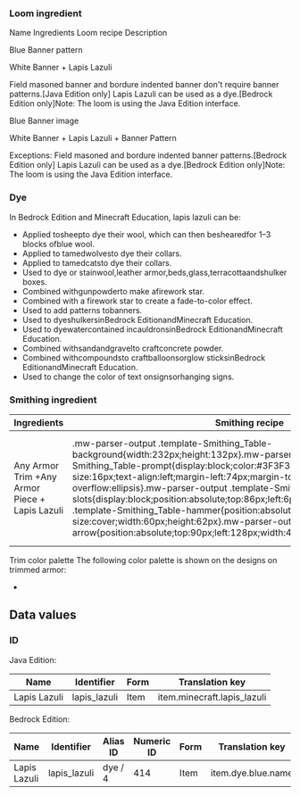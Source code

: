 ### Loom ingredient



Name
Ingredients
Loom recipe
Description


Blue Banner pattern

White Banner + Lapis Lazuli



Field masoned banner and bordure indented banner don't require banner patterns.‌[Java Edition  only]
Lapis Lazuli can be used as a dye.‌[Bedrock Edition  only]Note: The loom is using the Java Edition interface.



Blue Banner image

White Banner + Lapis Lazuli + Banner Pattern



Exceptions:
Field masoned and bordure indented banner patterns.‌[Bedrock Edition  only]
Lapis Lazuli can be used as a dye.‌[Bedrock Edition  only]Note: The loom is using the Java Edition interface.



### Dye
In Bedrock Edition and Minecraft Education, lapis lazuli can be:

- Applied tosheepto dye their wool, which can then beshearedfor 1–3 blocks ofblue wool.
- Applied to tamedwolvesto dye their collars.
- Applied to tamedcatsto dye their collars.
- Used to dye or stainwool,leather armor,beds,glass,terracottaandshulker boxes.
- Combined withgunpowderto make afirework star.
- Combined with a firework star to create a fade-to-color effect.
- Used to add patterns tobanners.
- Used to dyeshulkersinBedrock EditionandMinecraft Education.
- Used to dyewatercontained incauldronsinBedrock EditionandMinecraft Education.
- Combined withsandandgravelto craftconcrete powder.
- Combined withcompoundsto craftballoonsorglow sticksinBedrock EditionandMinecraft Education.
- Used to change the color of text onsignsorhanging signs.

### Smithing ingredient
| Ingredients                                    | Smithing recipe                                                                                                                                                                                                                                                                                                                                                                                                                                                                                                                                                                                                                                           | Description                                                                               |
|------------------------------------------------|-----------------------------------------------------------------------------------------------------------------------------------------------------------------------------------------------------------------------------------------------------------------------------------------------------------------------------------------------------------------------------------------------------------------------------------------------------------------------------------------------------------------------------------------------------------------------------------------------------------------------------------------------------------|-------------------------------------------------------------------------------------------|
| Any Armor Trim +Any Armor Piece + Lapis Lazuli | .mw-parser-output .template-Smithing_Table-background{width:232px;height:132px}.mw-parser-output .template-Smithing_Table-prompt{display:block;color:#3F3F3F;font-family:Minecraft;font-size:16px;text-align:left;margin-left:74px;margin-top:24px;overflow:hidden;text-overflow:ellipsis}.mw-parser-output .template-Smithing_Table-slots{display:block;position:absolute;top:86px;left:6px}.mw-parser-output .template-Smithing_Table-hammer{position:absolute;top:6px;left:6px;background-size:cover;width:60px;height:62px}.mw-parser-output .template-Smithing_Table-arrow{position:absolute;top:90px;left:128px;width:44px;height:30px}Upgrade Gear | All armor types can be used in this recipe,a netherite chestplate is shown as an example. |

Trim color palette
The following color palette is shown on the designs on trimmed armor:

- 

## Data values
### ID
Java Edition:

| Name         | Identifier   | Form | Translation key             |
|--------------|--------------|------|-----------------------------|
| Lapis Lazuli | lapis_lazuli | Item | item.minecraft.lapis_lazuli |

Bedrock Edition:

| Name         | Identifier   | Alias ID | Numeric ID | Form | Translation key    |
|--------------|--------------|----------|------------|------|--------------------|
| Lapis Lazuli | lapis_lazuli | dye / 4  | 414        | Item | item.dye.blue.name |


